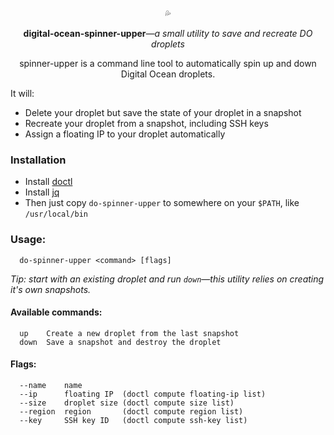 <p align="center">
💦

<p align="center"><strong>digital-ocean-spinner-upper</strong><em>—a small utility to save and recreate DO droplets</em></p>

<p align="center">spinner-upper is a command line tool to automatically spin up and down Digital Ocean droplets.</p>

It will:
- Delete your droplet but save the state of your droplet in a snapshot
- Recreate your droplet from a snapshot, including SSH keys
- Assign a floating IP to your droplet automatically

### Installation

- Install [doctl](https://github.com/digitalocean/doctl)
- Install [jq](https://stedolan.github.io/jq/)
- Then just copy `do-spinner-upper` to somewhere on your `$PATH`, like `/usr/local/bin`

### Usage:

```
  do-spinner-upper <command> [flags]
```

_Tip: start with an existing droplet and run `down`—this utility relies on creating it's own snapshots._

#### Available commands:
```
  up    Create a new droplet from the last snapshot
  down  Save a snapshot and destroy the droplet
```

#### Flags:
```
  --name    name
  --ip      floating IP  (doctl compute floating-ip list)
  --size    droplet size (doctl compute size list)
  --region  region       (doctl compute region list)
  --key     SSH key ID   (doctl compute ssh-key list)
```
